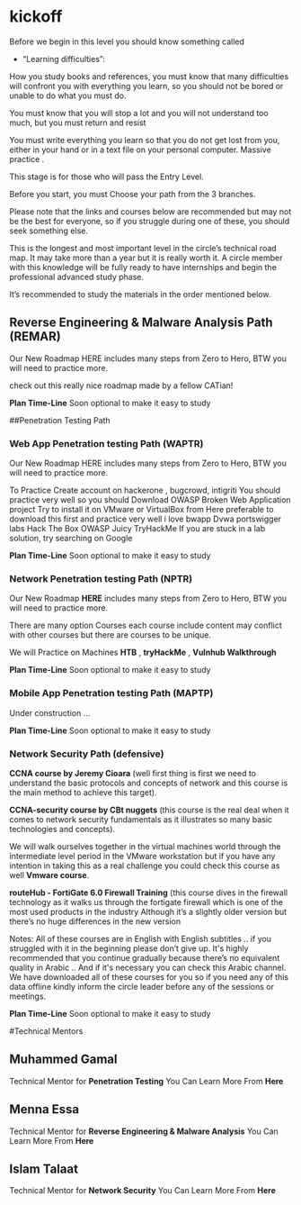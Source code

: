 
# kickoff

Before we begin in this level you should know something called
-  “Learning  difficulties”:

How you study books and references, you must know that many difficulties will confront you with everything you learn, so you should not be bored or unable to do what you must do.

You must know that you will stop a lot and you will not understand too 
much, but you must return and resist

You must write everything you learn so that you do not get lost from you, either in your hand or in a text file on your personal computer. Massive practice .

This stage is for those who will pass the Entry Level.

Before you start, you must Choose your path from the 3 branches.

Please note that the links and courses below are recommended but may not be  the best for everyone, so if you struggle during one of these, you should seek something else.

This is the longest and most important level in the circle’s technical road map. It may take more than a year but it is really worth it. A circle member with this knowledge will be fully ready to have internships and begin the professional advanced study phase.

It’s recommended to study the materials in the order mentioned below.


## Reverse Engineering & Malware Analysis Path (REMAR)

Our New Roadmap HERE includes many steps from Zero to Hero, BTW you will need to practice more.

 ​check out this really nice roadmap made by a fellow CATian!


**Plan Time-Line** Soon
optional to make it easy to study
	

  ##Penetration Testing Path

### Web App Penetration testing Path (WAPTR)

Our New Roadmap HERE includes many steps from Zero to Hero, BTW you will need to practice more.

To Practice
Create account on hackerone , bugcrowd, intigriti
 You should practice very well so you should Download OWASP Broken Web Application project Try to install it on VMware or VirtualBox from Here
preferable to download this first and practice very well
i love 
bwapp 
Dvwa
portswigger labs
Hack The Box
OWASP Juicy
TryHackMe
If you are stuck in a lab solution, try searching on Google

**Plan Time-Line** Soon
optional to make it easy to study
			

### Network Penetration testing Path (NPTR)

Our New Roadmap **HERE** includes many steps from Zero to Hero, BTW you will need to practice more.

There are many option Courses each course include content may conflict with other courses but there are courses to be unique.

We will Practice on Machines **HTB** , **tryHackMe** , **Vulnhub Walkthrough**

**Plan Time-Line** Soon
optional to make it easy to study

### Mobile App Penetration testing Path (MAPTP)
Under construction … 

**Plan Time-Line** Soon
optional to make it easy to study

### Network Security Path (defensive)

**CCNA course by Jeremy Cioara** (well first thing is first we need to understand the basic protocols and concepts of network and this course is the main method to achieve this target).
	
**CCNA-security course by CBt nuggets** (this course is the real deal when it comes to network security fundamentals as it  illustrates so many basic technologies and concepts).

We will walk ourselves together in the virtual machines world through the intermediate level period in the VMware workstation but if you have any intention in taking this as a real challenge you could check this course as well **Vmware course**.

**routeHub - FortiGate 6.0 Firewall Training** (this course dives in the firewall technology as it walks us through the fortigate firewall which is one of the most used products in the industry 
Although it’s a slightly older version but there’s no huge differences in the new version  

Notes: 
All of these courses are in English with English subtitles .. if you struggled with it in the beginning please don’t give up. It's highly recommended that you continue gradually because there’s no equivalent quality in Arabic .. And if it's necessary you can check this Arabic channel.
We have downloaded all of these courses for you so if you need any of this data offline kindly inform the circle leader before any of the sessions or meetings.


**Plan Time-Line** Soon
optional to make it easy to study


#Technical Mentors

## Muhammed Gamal
Technical Mentor for **Penetration Testing**
You Can Learn More From **Here**
## Menna Essa
Technical Mentor for **Reverse Engineering & Malware Analysis**
You Can Learn More From **Here**
## Islam Talaat
Technical Mentor for **Network Security**
You Can Learn More From **Here**
